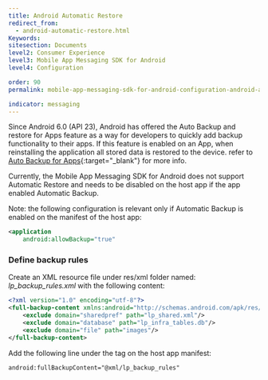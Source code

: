 ```yaml
---
title: Android Automatic Restore
redirect_from:
  - android-automatic-restore.html
Keywords:
sitesection: Documents
level2: Consumer Experience
level3: Mobile App Messaging SDK for Android
level4: Configuration

order: 90
permalink: mobile-app-messaging-sdk-for-android-configuration-android-automatic-restore.html

indicator: messaging
---
```


Since Android 6.0 (API 23), Android has offered the Auto Backup and restore for Apps feature as a way for developers to quickly add backup functionality to their apps. If this feature is enabled on an App, when reinstalling the application all stored data is restored to the device. refer to [Auto Backup for Apps](https://developer.android.com/guide/topics/data/autobackup.html){:target="_blank"} for more info.

Currently, the Mobile App Messaging SDK for Android does not support Automatic Restore and needs to be disabled on the host app if the app enabled Automatic Backup.

Note: the following configuration is relevant only if Automatic Backup is enabled on the manifest of the host app:

```xml
<application
    android:allowBackup="true"
```

### Define backup rules

Create an XML resource file under res/xml folder named: _lp_backup_rules.xml_ with the following content:

```xml
<?xml version="1.0" encoding="utf-8"?>
<full-backup-content xmlns:android="http://schemas.android.com/apk/res/android">
    <exclude domain="sharedpref" path="lp_shared.xml"/>
    <exclude domain="database" path="lp_infra_tables.db"/>
    <exclude domain="file" path="images"/>
</full-backup-content>
```

Add the following line under the <application> tag on the host app manifest:

```xml
android:fullBackupContent="@xml/lp_backup_rules"
```

